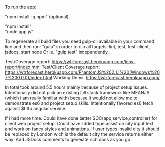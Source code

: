
To run the app:

"npm install -g npm" (optional)

"npm install"  
"node app.js"


To regenerate all build files you need gulp-cli available in your command line and then run:
 "gulp" in order to run all targets: lint, test, test-client, jsdocs, start node
 Or ie. "gulp test" independently.
 

Test/Coverage report: https://wtrforecast.herokuapp.com/lcov-report/index.html
Test/Client Coverage report: https://wtrforecast.herokuapp.com/PhantomJS%202.1.1%20(Windows%207%200.0.0)/index.html
Working Demo: https://wtrforecast.herokuapp.com/


In total took around 5.5 hours mainly because of project setup issues.
Intentionally did not pick an existing full stack framework like MEANJS (which i am really familiar with)
 because it would not allow me to demonstrate es6 and project setup skills. 
Intentionally favored es6 fetch against $http angular service.

If i had more time: 
Could have done better SOC(app,service,controller) for client web project setup.
Could have added type assist on city input text and work on fancy styles and animations.
If user types invalid city it  should be replaced by London wich is the default city the service returns either way.
Add JSDocs comments to generate rich docs as you go
